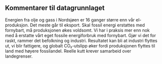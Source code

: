 ## Kommentarer til datagrunnlaget

Energien fra olje og gass i Nordsjøen er 16 ganger større enn vår el-produksjon. Det meste går til eksport. 
Skal fossil energi erstattes med fornybart, må produksjonen økes voldsomt.
Vi har i praksis mer enn nok med å erstatte vårt eget fossile energiforbruk med fornybart.
Gjør vi det for raskt, rammer det befolkning og industri. 
Resultatet kan bli at industri flyttes ut, vi blir fattigere, 
og globalt CO₂-utslipp øker fordi produksjonen flyttes til land med høyere fossilandel.
Reelle kutt krever samarbeid over landegrenser.




